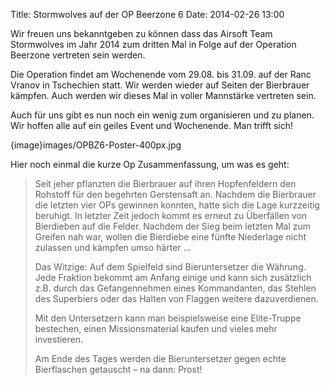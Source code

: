 Title: Stormwolves auf der OP Beerzone 6
Date: 2014-02-26 13:00

Wir freuen uns bekanntgeben zu können dass das Airsoft Team Stormwolves im Jahr 2014 zum dritten Mal in Folge auf der Operation Beerzone vertreten sein werden.

Die Operation findet am Wochenende vom 29.08. bis 31.09. auf der Ranc Vranov in Tschechien statt. Wir werden wieder auf Seiten der Bierbrauer kämpfen. Auch werden wir dieses Mal in voller Mannstärke vertreten sein.

Auch für uns gibt es nun noch ein wenig zum organisieren und zu planen. Wir hoffen alle auf ein geiles Event und Wochenende. Man trifft sich!

{image}images/OPBZ6-Poster-400px.jpg

Hier noch einmal die kurze Op Zusammenfassung, um was es geht:

> Seit jeher pflanzten die Bierbrauer auf ihren Hopfenfeldern den Rohstoff für den begehrten Gerstensaft an. Nachdem die Bierbrauer die letzten vier OPs gewinnen konnten, hatte sich die Lage kurzzeitig beruhigt. In letzter Zeit jedoch kommt es erneut zu Überfällen von Bierdieben auf die Felder. Nachdem der Sieg beim letzten Mal zum Greifen nah war, wollen die Bierdiebe eine fünfte Niederlage nicht zulassen und kämpfen umso härter …
>
> Das Witzige: Auf dem Spielfeld sind Bieruntersetzer die Währung. Jede Fraktion bekommt am Anfang einige und kann sich zusätzlich z.B. durch das Gefangennehmen eines Kommandanten, das Stehlen des Superbiers oder das Halten von Flaggen weitere dazuverdienen.
>
> Mit den Untersetzern kann man beispielsweise eine Elite-Truppe bestechen, einen Missionsmaterial kaufen und vieles mehr investieren.
>
> Am Ende des Tages werden die Bieruntersetzer gegen echte Bierflaschen getauscht – na dann: Prost!
